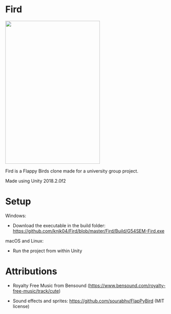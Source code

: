 # Fird

<img src="https://github.com/knjk04/Fird/blob/master/media/start.png" height="448" width="297">

Fird is a Flappy Birds clone made for a university group project.

Made using Unity 2018.2.0f2

# Setup

Windows:
- Download the executable in the build folder: https://github.com/knjk04/Fird/blob/master/Fird/Build/G54SEM-Fird.exe

macOS and Linux:
- Run the project from within Unity

# Attributions
- Royalty Free Music from Bensound (https://www.bensound.com/royalty-free-music/track/cute)

- Sound effects and sprites: https://github.com/sourabhv/FlapPyBird (MIT license)
